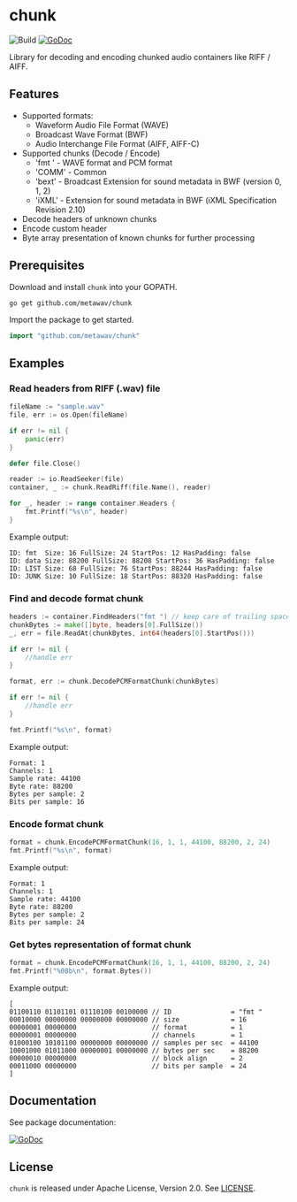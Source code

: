 # chunk 
![Build](https://github.com/metawav/chunk/actions/workflows/go_build_and_test.yml/badge.svg)
[![GoDoc](https://godoc.org/github.com/metawav/chunk?status.svg)](https://godoc.org/github.com/metawav/chunk)

Library for decoding and encoding chunked audio containers like RIFF / AIFF.

## Features
- Supported formats: 
  - Waveform Audio File Format (WAVE)
  - Broadcast Wave Format (BWF)
  - Audio Interchange File Format (AIFF, AIFF-C)
- Supported chunks (Decode / Encode)
  - 'fmt ' - WAVE format and PCM format
  - 'COMM' - Common
  - 'bext' - Broadcast Extension for sound metadata in BWF (version 0, 1, 2)
  - 'iXML' - Extension for sound metadata in BWF (iXML Specification Revision 2.10)
- Decode headers of unknown chunks
- Encode custom header
- Byte array presentation of known chunks for further processing

## Prerequisites
Download and install `chunk` into your GOPATH.
```
go get github.com/metawav/chunk
```
Import the package to get started.
```go
import "github.com/metawav/chunk"
```
## Examples
### Read headers from RIFF (.wav) file
```go
fileName := "sample.wav"
file, err := os.Open(fileName)

if err != nil {
    panic(err)
}

defer file.Close()

reader := io.ReadSeeker(file)
container, _ := chunk.ReadRiff(file.Name(), reader)

for _, header := range container.Headers {
    fmt.Printf("%s\n", header)
}
```
Example output:
```
ID: fmt  Size: 16 FullSize: 24 StartPos: 12 HasPadding: false
ID: data Size: 88200 FullSize: 88208 StartPos: 36 HasPadding: false
ID: LIST Size: 68 FullSize: 76 StartPos: 88244 HasPadding: false
ID: JUNK Size: 10 FullSize: 18 StartPos: 88320 HasPadding: false
```
### Find and decode format chunk
```go
headers := container.FindHeaders("fmt ") // keep care of trailing space :)
chunkBytes := make([]byte, headers[0].FullSize())
_, err = file.ReadAt(chunkBytes, int64(headers[0].StartPos()))

if err != nil {
    //handle err
}

format, err := chunk.DecodePCMFormatChunk(chunkBytes)

if err != nil {
    //handle err
}

fmt.Printf("%s\n", format)
```
Example output:
```
Format: 1
Channels: 1
Sample rate: 44100
Byte rate: 88200
Bytes per sample: 2
Bits per sample: 16
```
### Encode format chunk
```go
format = chunk.EncodePCMFormatChunk(16, 1, 1, 44100, 88200, 2, 24)
fmt.Printf("%s\n", format)
```
Example output:
```
Format: 1
Channels: 1
Sample rate: 44100
Byte rate: 88200
Bytes per sample: 2
Bits per sample: 24
```
### Get bytes representation of format chunk
```go
format = chunk.EncodePCMFormatChunk(16, 1, 1, 44100, 88200, 2, 24)
fmt.Printf("%08b\n", format.Bytes())
```
Example output:
```
[
01100110 01101101 01110100 00100000 // ID               = "fmt "
00010000 00000000 00000000 00000000 // size             = 16
00000001 00000000                   // format           = 1
00000001 00000000                   // channels         = 1
01000100 10101100 00000000 00000000 // samples per sec  = 44100
10001000 01011000 00000001 00000000 // bytes per sec    = 88200
00000010 00000000                   // block align      = 2
00011000 00000000                   // bits per sample  = 24
]
```
## Documentation
See package documentation:

[![GoDoc](https://godoc.org/github.com/metawav/chunk?status.svg)](https://godoc.org/github.com/metawav/chunk)

## License
`chunk` is released under Apache License, Version 2.0. See [LICENSE](LICENSE.txt).
